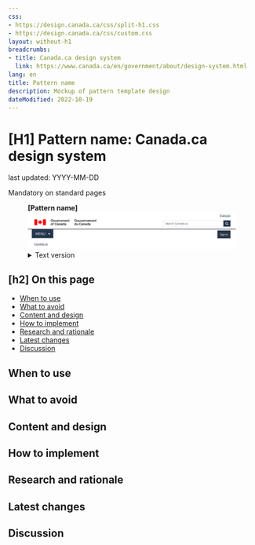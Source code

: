 ```yaml
---
css:
- https://design.canada.ca/css/split-h1.css
- https://design.canada.ca/css/custom.css
layout: without-h1
breadcrumbs:
- title: Canada.ca design system
  link: https://www.canada.ca/en/government/about/design-system.html
lang: en
title: Pattern name
description: Mockup of pattern template design 
dateModified: 2022-10-19
---
```


<h1 property="name" id="wb-cont" dir="ltr"><span class="stacked"><span>[H1] Pattern name</span>: <span>Canada.ca design system</span></span></h1>
<p class="small">last updated: YYYY-MM-DD</p>  
<p><span class="label label-danger">Mandatory on standard pages</span></p>
<!--
<ul>
  <li>Mandatory label appears only on mandatory pages.</li>
  <li>Optional (Include the label when it’s an optional element on a mandatory pattern, like contextual footer)</li>
</ul>
<p>[Pattern description] -  a brief description/definition of the pattern that helps users quickly understand what the component or pattern is.</p>
-->
<div class="pattern-demo mrgn-tp-lg">
  <figure class="mrgn-bttm-sm">
    <figcaption class="wb-inv"><strong>[Pattern name]</strong></figcaption>
    <img src="../dsdocumentation/images/sign-in-desktop-en.jpg" class="img-responsive" alt="Plain image of [pattern name]. Text version below:">
    <details>
      <summary class="wb-toggle" data-toggle="{&quot;print&quot;:&quot;on&quot;}">Text version</summary>
      <p>Text version of image description</p>
    </details>
  </figure>
</div>

<h2>[h2] On this page</h2>
<ul>
    <li><a href="#When to use">When to use</a></li>
    <li><a href="#What to avoid">What to avoid</a></li>
    <li><a href="#Content and design">Content and design</a></li>
    <li><a href="#How to implement">How to implement</a></li>
    <li><a href="#Research and rationale">Research and rationale</a></li>
    <li><a href="#Latest changes">Latest changes</a></li>
    <li><a href="#Discussion">Discussion</a></li>
</ul>

<h2 id="When to use">When to use</h2>
<h2 id="What to avoid">What to avoid</h2>
<h2 id="Content and design">Content and design</h2>
<h2 id="How to implement">How to implement</h2>
<h2 id="Research and rationale">Research and rationale</h2>
<h2 id="Latest changes">Latest changes</h2>
<h2 id="Discussion">Discussion</h2>











